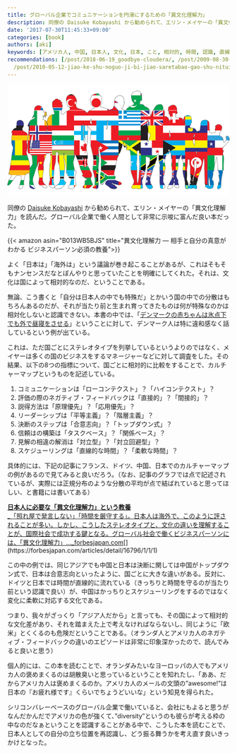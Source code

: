 ```yaml
---
title: グローバル企業でコミュニケーションを円滑にするための「異文化理解力」
description: 同僚の Daisuke Kobayashi から勧められて、エリン・メイヤーの「異文化理解力」を読んだ。グローバル企業で働く人間として非常に示唆に富んだ良い本だった。
date: '2017-07-30T11:45:33+09:00'
categories: [book]
authors: [aki]
keywords: [アメリカ人, 中国, 日本人, 文化, 日本, こと, 相対的, 時間, 認識, 直線]
recommendations: [/post/2018-06-19_goodbye-cloudera/, /post/2009-08-30-rent-burodouetuawojian-telai-ta/,
  /post/2010-05-12-jiao-ke-shu-noguo-ji-bi-jiao-saretabao-gao-shu-nituitenomemo/]
---
```


![](1_XqRaeeRpBtmUfBRcCPBVjw.png)

同僚の [Daisuke Kobayashi](https://medium.com/u/aad6cf2e3329) から勧められて、エリン・メイヤーの「異文化理解力」を読んだ。グローバル企業で働く人間として非常に示唆に富んだ良い本だった。

{{< amazon asin="B013WB5BJS" title="異文化理解力 ― 相手と自分の真意がわかる ビジネスパーソン必須の教養">}}

よく「日本は」「海外は」という議論が巻き起こることがあるが、これはそもそもナンセンスだなとぼんやりと思っていたことを明確にしてくれた。それは、文化は国によって相対的なのだ、ということである。

無論、こう書くと「自分は日本人の中でも特殊だ」とかいう国の中での分散はもちろんあるのだが、それが当たり前と生まれ育ってきたものは何が特殊なのかは相対化しないと認識できない。本書の中では、「[デンマークの赤ちゃんは氷点下でも外で昼寝をさせる](http://www.excite.co.jp/News/bit/E1344938120839.html)」ということに対して、デンマーク人は特に違和感なく話しているという例が出ている。

これは、ただ国ごとにステレオタイプを列挙しているというよりのではなく、メイヤーは多くの国のビジネスをするマネージャーなどに対して調査をした。その結果、以下の8つの指標について、国ごとに相対的に比較をすることで、カルチャーマップというものを記述している。

1.  コミュニケーションは「ローコンテクスト」？「ハイコンテクスト」？
2.  評価の際のネガティブ・フィードバックは「直接的」？「間接的」？
3.  説得方法は「原理優先」？「応用優先」？
4.  リーダーシップは「平等主義」？「階層主義」？
5.  決断のステップは「合意志向」？「トップダウン式」？
6.  信頼はの構築は「タスクベース」？「関係ベース」？
7.  見解の相違の解消は「対立型」？「対立回避型」？
8.  スケジューリングは「直線的な時間」？「柔軟な時間」？

具体的には、下記の記事にフランス、ドイツ、中国、日本でのカルチャーマップの例があるので見てみると良いだろう。（なお、記事のグラフでは点で記述されているが、実際には正規分布のような分散の平均が点で結ばれていると思ってほしい、と書籍には書いてある）

[**日本人に必要な「異文化理解力」という教養**  
_「照れ屋で発言しない」「時間を厳守する」。日本人は海外で、このように評されることが多い。しかし、こうしたステレオタイプと、文化の違いを理解することが、国際社会で成功する鍵となる。グローバル社会で働くビジネスパーソンには、「異文化理解力」…_forbesjapan.com](https://forbesjapan.com/articles/detail/16796/1/1/1 "https://forbesjapan.com/articles/detail/16796/1/1/1")[](https://forbesjapan.com/articles/detail/16796/1/1/1)

この中の例では、同じアジアでも中国と日本は決断に関しては中国がトップダウン式で、日本は合意志向といったように、国ごとに大きな違いがある。反対に、ドイツと日本では時間が直線的に流れている（きっちりと時間を守るのが当たり前という認識で良い）が、中国はかっちりとスケジューリングをするのではなく変化に柔軟に対応する文化である。

つまり、我々がざっくり「アジア人だから」と言っても、その国によって相対的な文化差があり、それを踏まえた上で考えなければならないし、同じように「欧米」とくくるのも危険だということである。（オランダ人とアメリカ人のネガティブ・フィードバックの違いのエピソードは非常に印象深かったので、読んでみると良いと思う）

個人的には、この本を読むことで、オランダみたいなヨーロッパの人でもアメリカ人の褒めまくるのは胡散臭いと思っているということを知れたし、「ああ、だからアメリカ人は褒めまくるのか。アメリカ人のメールの文頭の”awesome!”は日本の『お疲れ様です』くらいでちょうどいいな」という知見を得られた。

シリコンバレーベースのグローバル企業で働いていると、会社にもよると思うがなんだかんだでアメリカの色が強くて、”diversity”というのも彼らが考える枠の中なのだなぁということを認識することがある中で、こうした本を読むことで、日本人としての自分の立ち位置を再認識し、どう振る舞うかを考え直す良いきっかけとなった。
